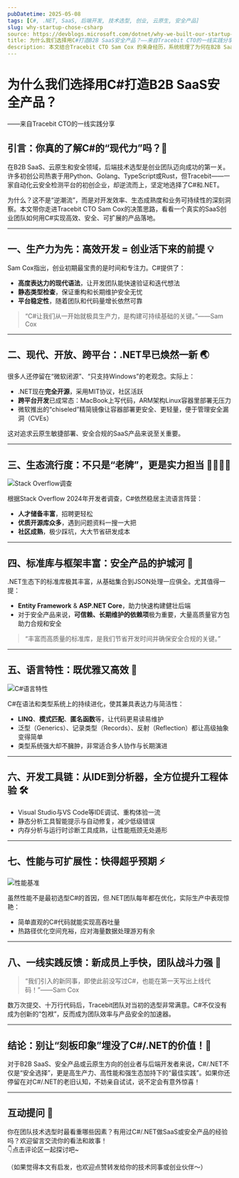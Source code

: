 ```yaml
---
pubDatetime: 2025-05-08
tags: [C#, .NET, SaaS, 后端开发, 技术选型, 创业, 云原生, 安全产品]
slug: why-startup-chose-csharp
source: https://devblogs.microsoft.com/dotnet/why-we-built-our-startup-in-csharp/
title: 为什么我们选择用C#打造B2B SaaS安全产品？——来自Tracebit CTO的一线实践分享
description: 本文结合Tracebit CTO Sam Cox 的亲身经历，系统梳理了为何在B2B SaaS安全产品开发中选择C#/.NET作为核心技术栈的七大理由，对软件开发者、技术决策者在后端技术选型、云原生与安全产品实践中具有重要参考价值。
---
```


# 为什么我们选择用C#打造B2B SaaS安全产品？

——来自Tracebit CTO的一线实践分享

## 引言：你真的了解C#的“现代力”吗？🚀

在B2B SaaS、云原生和安全领域，后端技术选型是创业团队迈向成功的第一关。许多初创公司热衷于用Python、Golang、TypeScript或Rust，但Tracebit——一家自动化云安全检测平台的初创企业，却逆流而上，坚定地选择了C#和.NET。

为什么？这不是“逆潮流”，而是对开发效率、生态成熟度和业务可持续性的深刻洞察。本文带你走进Tracebit CTO Sam Cox的决策思路，看看一个真实的SaaS创业团队如何用C#实现高效、安全、可扩展的产品落地。

---

## 一、生产力为先：高效开发 = 创业活下来的前提 💡

Sam Cox指出，创业初期最宝贵的是时间和专注力。C#提供了：

- **高度表达力的现代语法**，让开发团队能快速验证和迭代想法
- **静态类型检查**，保证重构和长期维护安全无忧
- **平台稳定性**，随着团队和代码量增长依然可靠

> “C#让我们从一开始就极具生产力，是构建可持续基础的关键。”——Sam Cox

---

## 二、现代、开放、跨平台：.NET早已焕然一新 🌏

很多人还停留在“微软闭源”、“只支持Windows”的老观念。实际上：

- .NET现在**完全开源**，采用MIT协议，社区活跃
- **跨平台开发**已成常态：MacBook上写代码，ARM架构Linux容器里部署无压力
- 微软推出的“chiseled”精简镜像让容器部署更安全、更轻量，便于管理安全漏洞（CVEs）

这对追求云原生敏捷部署、安全合规的SaaS产品来说至关重要。

---

## 三、生态流行度：不只是“老牌”，更是实力担当 👨‍💻👩‍💻

![Stack Overflow调查](https://devblogs.microsoft.com/dotnet/wp-content/uploads/sites/10/2025/05/stack-overflow.png)

根据Stack Overflow 2024年开发者调查，C#依然稳居主流语言阵营：

- **人才储备丰富**，招聘更轻松
- **优质开源库众多**，遇到问题资料一搜一大把
- **社区成熟**，极少踩坑，大大节省研发成本

---

## 四、标准库与框架丰富：安全产品的护城河 🔐

.NET生态下的标准库极其丰富，从基础集合到JSON处理一应俱全。尤其值得一提：

- **Entity Framework** & **ASP.NET Core**，助力快速构建健壮后端
- 对于安全产品来说，**可信赖、长期维护的依赖项**极为重要，大量高质量官方包助力合规和安全

> “丰富而高质量的标准库，是我们节省开发时间并确保安全合规的关键。”

---

## 五、语言特性：既优雅又高效 🦾

![C#语言特性](https://devblogs.microsoft.com/dotnet/wp-content/uploads/sites/10/2025/05/language-features.png)

C#在语法和类型系统上的持续进化，使其兼具表达力与简洁性：

- **LINQ**、**模式匹配**、**匿名函数**等，让代码更易读易维护
- 泛型（Generics）、记录类型（Records）、反射（Reflection）都让高级抽象变得简单
- 类型系统强大却不臃肿，非常适合多人协作与长期演进

---

## 六、开发工具链：从IDE到分析器，全方位提升工程体验 🛠️

- Visual Studio与VS Code等IDE调试、重构体验一流
- 静态分析工具智能提示与自动修复，减少低级错误
- 内存分析与运行时诊断工具成熟，让性能瓶颈无处遁形

---

## 七、性能与可扩展性：快得超乎预期 ⚡

![性能基准](https://devblogs.microsoft.com/dotnet/wp-content/uploads/sites/10/2025/05/tech-empower-results.png)

虽然性能不是最初选型C#的首因，但.NET团队每年都在优化，实际生产中表现惊艳：

- 简单直观的C#代码就能实现高吞吐量
- 热路径优化空间充裕，应对海量数据处理游刃有余

---

## 八、一线实践反馈：新成员上手快，团队战斗力强 💪

> “我们引入的新同事，即使此前没写过C#，也能在第一天写出上线代码！”——Sam Cox

数万次提交、十万行代码后，Tracebit团队对当初的选型非常满意。C#不仅没有成为创新的“包袱”，反而成为团队效率与产品安全的加速器。

---

## 结论：别让“刻板印象”埋没了C#/.NET的价值！🎯

对于B2B SaaS、安全产品或云原生方向的创业者与后端开发者来说，C#/.NET不仅是“安全选择”，更是高生产力、高性能和强生态加持下的“最佳实践”。如果你还停留在对C#/.NET的老旧认知，不妨亲自试试，说不定会有意外惊喜！

---

## 互动提问 🤔

你在团队技术选型时最看重哪些因素？有用过C#/.NET做SaaS或安全产品的经验吗？欢迎留言交流你的看法和故事！  
👇点击评论区一起探讨吧~

（如果觉得本文有启发，也欢迎点赞转发给你的技术同事或创业伙伴～）
